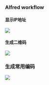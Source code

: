 
### Alfred workflow 

#### 显示IP地址

![](http://ww1.sinaimg.cn/large/79565610gw1euwl6sda3yj20ye086js8.jpg)

#### 生成二维码

![](http://ww4.sinaimg.cn/large/79565610gw1euwl8xcyicj20ya0a4abi.jpg)

### 生成常用编码

![](http://ww2.sinaimg.cn/large/79565610gw1euwlag8b0sj20yu0es0vg.jpg)